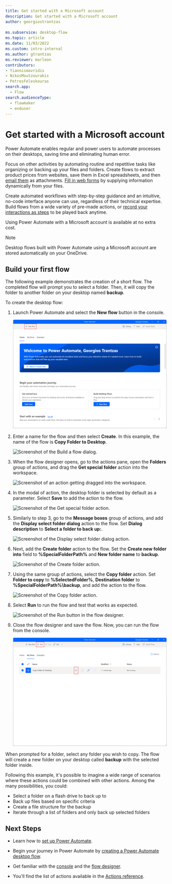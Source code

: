 ```yaml
---
title: Get started with a Microsoft account
description: Get started with a Microsoft account
author: georgiostrantzas

ms.subservice: desktop-flow
ms.topic: article 
ms.date: 11/03/2022
ms.custom: intro-internal
ms.author: gtrantzas
ms.reviewer: marleon
contributors:
- Yiannismavridis
- NikosMoutzourakis
- PetrosFeleskouras
search.app: 
  - Flow
search.audienceType: 
  - flowmaker
  - enduser
---
```


# Get started with a Microsoft account

Power Automate enables regular and power users to automate processes on their desktops, saving time and eliminating human error.

Focus on other activities by automating routine and repetitive tasks like organizing or backing up your files and folders. Create flows to extract product prices from websites, save them in Excel spreadsheets, and then [email them](actions-reference/email.md) as attachments. [Fill in web forms](automation-web.md#enter-data-on-webpages) by supplying information dynamically from your files.  

Create automated workflows with step-by-step guidance and an intuitive, no-code interface anyone can use, regardless of their technical expertise. Build flows from a wide variety of pre-made actions, or [record your interactions as steps](recording-flow.md) to be played back anytime.

Using Power Automate with a Microsoft account is available at no extra cost.

>[!Note]
>Desktop flows built with Power Automate using a Microsoft account are stored automatically on your OneDrive.

## Build your first flow

The following example demonstrates the creation of a short flow. The completed flow will prompt you to select a folder. Then, it will copy the folder to another folder on your desktop named **backup**.

To create the desktop flow:

1. Launch Power Automate and select the **New flow** button in the console.

    ![Screenshot of the New flow button in the console.](media\getting-started-msa\console-new-flow.png)

1. Enter a name for the flow and then select **Create**. In this example, the name of the flow is **Copy Folder to Desktop**.

    ![Screenshot of the Build a flow dialog.](media\getting-started-msa\build-flow-dialog.png)

1. When the flow designer opens, go to the actions pane, open the **Folders** group of actions, and drag the **Get special folder** action into the workspace.

    ![Screenshot of an action getting dragged into the workspace.](media\getting-started-msa\add-action.png)

1. In the modal of action, the desktop folder is selected by default as a parameter. Select **Save** to add the action to the flow.

    ![Screenshot of the Get special folder action.](media\getting-started-msa\get-special-folder-action-properties.png)

1. Similarly to step 3, go to the **Message boxes** group of actions, and add the **Display select folder dialog** action to the flow. Set **Dialog description** to **Select a folder to back up:**.

    ![Screenshot of the Display select folder dialog action.](media\getting-started-msa\display-select-folder-dialog-action-properties.png)

1. Next, add the **Create folder** action to the flow. Set the **Create new folder into** field to **%SpecialFolderPath%** and **New folder name** to **backup**.

    ![Screenshot of the Create folder action.](media\getting-started-msa\create-folder-action-properties.png)

1. Using the same group of actions, select the **Copy folder** action. Set **Folder to copy** to **%SelectedFolder%**, **Destination folder** to **%SpecialFolderPath%\backup**, and add the action to the flow.

    ![Screenshot of the Copy folder action.](media\getting-started-msa\copy-folder-action-properties.png)

1. Select **Run** to run the flow and test that works as expected.

    ![Screenshot of the Run button in the flow designer.](media\getting-started-msa\run-flow.png)

1. Close the flow designer and save the flow. Now, you can run the flow from the console.

    ![Screenshot of the Run button in the console.](media\getting-started-msa\run-flow-console.png)

When prompted for a folder, select any folder you wish to copy. The flow will create a new folder on your desktop called **backup** with the selected folder inside.

Following this example, it's possible to imagine a wide range of scenarios where these actions could be combined with other actions. Among the many possibilities, you could:

* Select a folder on a flash drive to back up to
* Back up files based on specific criteria
* Create a file structure for the backup
* Iterate through a list of folders and only back up selected folders

## Next Steps

* Learn how to [set up Power Automate](setup.md).

* Begin your journey in Power Automate by [creating a Power Automate desktop flow](create-flow.md).

* Get familiar with the [console](console.md) and the [flow designer](flow-designer.md).

* You'll find the list of actions available in the [Actions reference](actions-reference.md).
